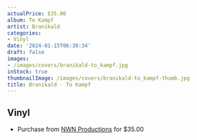 ```yaml
---
actualPrice: $35.00
album: To Kampf
artist: Branikald
categories:
- Vinyl
date: '2024-01-15T06:30:34'
draft: false
images:
- /images/covers/branikald-to_kampf.jpg
inStock: true
thumbnailImage: /images/covers/branikald-to_kampf-thumb.jpg
title: Branikald - To Kampf
---
```


## Vinyl
* Purchase from [NWN Productions](http://shop.nwnprod.com/index.php?route=product/product&path=75&product_id=45380&sort=pd.name&order=ASC) for $35.00
